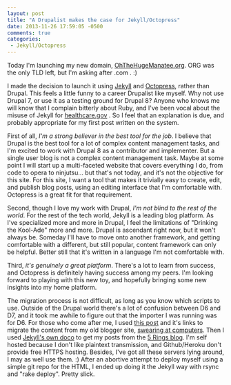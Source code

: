 ```yaml
---
layout: post
title: "A Drupalist makes the case for Jekyll/Octopress"
date: 2013-11-26 17:59:05 -0500
comments: true
categories: 
 - Jekyll/Octopress
---
```


Today I'm launching my new domain, [OhTheHugeManatee.org](https://ohthehugemanatee.org). ORG was the only TLD left, but I'm asking after .com . :)

I made the decision to launch it using [Jekyll](http://jekyllrb.com/ "Jekyll") and [Octopress](http://octopress.org "Octopress"), rather than Drupal. This feels a little funny to a career Drupalist like myself. Why not use Drupal 7, or use it as a testing ground for Drupal 8? Anyone who knows me will know that I complain bitterly about Ruby, and I've been vocal about the misuse of Jekyll for [healthcare.gov](http://healthcare.gov "Healthcare.gov") . So I feel that an explanation is due, and probably appropriate for my first post written on the system.

First of all, *I'm a strong believer in the best tool for the job*. I believe that Drupal is the best tool for a lot of complex content management tasks, and I'm excited to work with Drupal 8 as a contributor and implementer. But a single user blog is not a complex content management task. Maybe at some point I will start up a multi-faceted website that covers everything I do, from code to opera to ninjutsu... but that's not today, and it's not the objective for this site. For this site, I want a tool that makes it trivially easy to create, edit, and publish blog posts, using an editing interface that I'm comfortable with. Octopress is a great fit for that requirement.

Second, though I love my work with Drupal, *I'm not blind to the rest of the world*. For the rest of the tech world, Jekyll is a leading blog platform. As I've specialized more and more in Drupal, I feel the limitations of "Drinking the Kool-Ade" more and more. Drupal is ascendant right now, but it won't always be. Someday I'll have to move onto another framework, and getting comfortable with a different, but still popular, content framework can only be helpful. Better still that it's written in a language I'm not comfortable with.

Third, *it's genuinely a great platform*. There's a lot to learn from success, and Octopress is definitely having success among my peers. I'm looking forward to playing with this new toy, and hopefully bringing some new insights into my home platform.

The migration process is not difficult, as long as you know which scripts to use. Outside of the Drupal world there's a lot of confusion between D6 and D7, and it took me awhile to figure out that the importer I was running was for D6. For those who come after me, I used [this post](http://approache.com/blog/migrating-from-blogger-to-octopress/) and it's links to migrate the content from my old blogger site, [swearing at computers](http://swearingatcomputers.blogspot.com). Then I used [Jekyll's own doco](http://import.jekyllrb.com/docs/drupal7/) to get my posts from the [5 Rings blog](http://5ringsweb.com/blog). I'm self hosted because I don't like plaintext transmission, and Github/Heroku don't provide free HTTPS hosting. Besides, I've got all these servers lying around, I may as well use them. :)  After an abortive attempt to deploy myself using a simple git repo for the HTML, I ended up doing it the Jekyll way with rsync and "rake deploy". Pretty slick.
